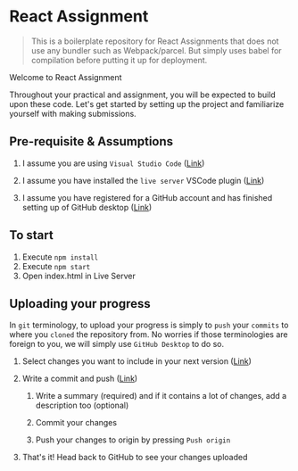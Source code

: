 # React Assignment

> This is a boilerplate repository for React Assignments that does not use any bundler such as Webpack/parcel. But simply uses babel for compilation before putting it up for deployment.

Welcome to React Assignment

Throughout your practical and assignment, you will be expected to build upon these code. Let's get started by setting up the project and familiarize yourself with making submissions.

## Pre-requisite & Assumptions

1. I assume you are using `Visual Studio Code` ([Link](https://code.visualstudio.com/download))

2. I assume you have installed the `live server` VSCode plugin ([Link](https://marketplace.visualstudio.com/items?itemName=ritwickdey.LiveServer))

3. I assume you have registered for a GitHub account and has finished setting up of GitHub desktop ([Link](https://docs.github.com/en/desktop/installing-and-configuring-github-desktop/overview/getting-started-with-github-desktop))

## To start

1. Execute `npm install`
2. Execute `npm start`
3. Open index.html in Live Server

## Uploading your progress

In `git` terminology, to upload your progress is simply to `push` your `commits` to where you `cloned` the repository from. No worries if those terminologies are foreign to you, we will simply use `GitHub Desktop` to do so.

1. Select changes you want to include in your next version ([Link](https://docs.github.com/en/desktop/contributing-and-collaborating-using-github-desktop/making-changes-in-a-branch/committing-and-reviewing-changes-to-your-project#selecting-changes-to-include-in-a-commit))

2. Write a commit and push ([Link](https://docs.github.com/en/desktop/contributing-and-collaborating-using-github-desktop/making-changes-in-a-branch/committing-and-reviewing-changes-to-your-project#write-a-commit-message-and-push-your-changes))

    1. Write a summary (required) and if it contains a lot of changes, add a description too (optional)

    2. Commit your changes

    3. Push your changes to origin by pressing `Push origin`

3. That's it! Head back to GitHub to see your changes uploaded
